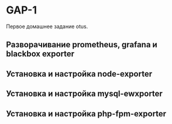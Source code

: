 # GAP-1
Первое домашнее задание otus. 
## Разворачивание prometheus, grafana и blackbox exporter
## Установка и настройка node-exporter
## Установка и настройка mysql-ewxporter
## Установка и настройка php-fpm-exporter
